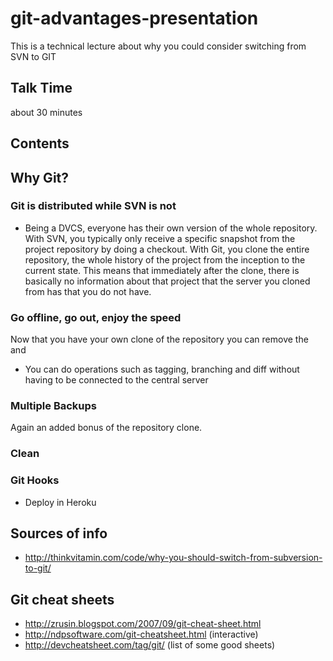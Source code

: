 git-advantages-presentation
===
This is a technical lecture about why you could consider switching from SVN to GIT


Talk Time
---------
  about 30 minutes


Contents
--------

## Why Git?

### Git is distributed while SVN is not

  - Being a DVCS, everyone has their own version of the whole repository.
    With SVN, you typically only receive a specific snapshot from the project repository by doing a checkout.
    With Git, you clone the entire repository, the whole history of the project from the inception to the current state.
    This means that immediately after the clone, there is basically no information about that project that the server you cloned from has that you do not have.


### Go offline, go out, enjoy the speed
  Now that you have your own clone of the repository you can remove the and
  - You can do operations such as tagging, branching and diff without having to be connected to the central server

### Multiple Backups
  Again an added bonus of the repository clone.

### Clean



### Git Hooks
  - Deploy in Heroku



Sources of info
----------------

  - http://thinkvitamin.com/code/why-you-should-switch-from-subversion-to-git/

Git cheat sheets
----------------

  - http://zrusin.blogspot.com/2007/09/git-cheat-sheet.html
  - http://ndpsoftware.com/git-cheatsheet.html (interactive)
  - http://devcheatsheet.com/tag/git/ (list of some good sheets)
